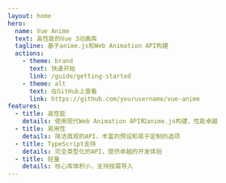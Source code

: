 ```yaml
---
layout: home
hero:
  name: Vue Anime
  text: 高性能的Vue 3动画库
  tagline: 基于anime.js和Web Animation API构建
  actions:
    - theme: brand
      text: 快速开始
      link: /guide/getting-started
    - theme: alt
      text: 在GitHub上查看
      link: https://github.com/yourusername/vue-anime
features:
  - title: 高性能
    details: 使用现代Web Animation API和anime.js构建，性能卓越
  - title: 易用性
    details: 简洁直观的API，丰富的预设和易于定制的选项
  - title: TypeScript支持
    details: 完全类型化的API，提供卓越的开发体验
  - title: 轻量
    details: 核心库体积小，支持按需导入
---
```

